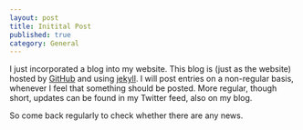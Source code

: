 ```yaml
---
layout: post
title: Initital Post
published: true
category: General
---
```


I just incorporated a blog into my website. This blog is (just as the website) hosted by [GitHub](http://github.com)
and using [jekyll](http://wiki.github.com/mojombo/jekyll/). I will post entries on a non-regular basis, whenever I feel
that something should be posted. More regular, though short, updates can be found in my Twitter feed, also on 
my blog.

So come back regularly to check whether there are any news.